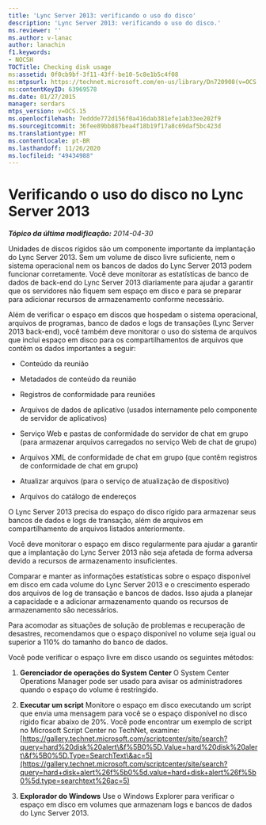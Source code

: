 ```yaml
---
title: 'Lync Server 2013: verificando o uso do disco'
description: 'Lync Server 2013: verificando o uso do disco.'
ms.reviewer: ''
ms.author: v-lanac
author: lanachin
f1.keywords:
- NOCSH
TOCTitle: Checking disk usage
ms:assetid: 0f0cb9bf-3f11-43ff-be10-5c8e1b5c4f08
ms:mtpsurl: https://technet.microsoft.com/en-us/library/Dn720908(v=OCS.15)
ms:contentKeyID: 63969578
ms.date: 01/27/2015
manager: serdars
mtps_version: v=OCS.15
ms.openlocfilehash: 7eddde772d156f0a416dab381efe1ab33ee202f9
ms.sourcegitcommit: 36fee89bb887bea4f18b19f17a8c69daf5bc423d
ms.translationtype: MT
ms.contentlocale: pt-BR
ms.lasthandoff: 11/26/2020
ms.locfileid: "49434988"
---
```

# <a name="checking-disk-usage-in-lync-server-2013"></a>Verificando o uso do disco no Lync Server 2013

<div data-xmlns="http://www.w3.org/1999/xhtml">

<div class="topic" data-xmlns="http://www.w3.org/1999/xhtml" data-msxsl="urn:schemas-microsoft-com:xslt" data-cs="https://msdn.microsoft.com/">

<div data-asp="https://msdn2.microsoft.com/asp">



</div>

<div id="mainSection">

<div id="mainBody">

<span> </span>

_**Tópico da última modificação:** 2014-04-30_

Unidades de discos rígidos são um componente importante da implantação do Lync Server 2013. Sem um volume de disco livre suficiente, nem o sistema operacional nem os bancos de dados do Lync Server 2013 podem funcionar corretamente. Você deve monitorar as estatísticas de banco de dados de back-end do Lync Server 2013 diariamente para ajudar a garantir que os servidores não fiquem sem espaço em disco e para se preparar para adicionar recursos de armazenamento conforme necessário.

Além de verificar o espaço em discos que hospedam o sistema operacional, arquivos de programas, banco de dados e logs de transações (Lync Server 2013 back-end), você também deve monitorar o uso do sistema de arquivos que inclui espaço em disco para os compartilhamentos de arquivos que contêm os dados importantes a seguir:

  - Conteúdo da reunião

  - Metadados de conteúdo da reunião

  - Registros de conformidade para reuniões

  - Arquivos de dados de aplicativo (usados internamente pelo componente de servidor de aplicativos)

  - Serviço Web e pastas de conformidade do servidor de chat em grupo (para armazenar arquivos carregados no serviço Web de chat de grupo)

  - Arquivos XML de conformidade de chat em grupo (que contêm registros de conformidade de chat em grupo)

  - Atualizar arquivos (para o serviço de atualização de dispositivo)

  - Arquivos do catálogo de endereços

O Lync Server 2013 precisa do espaço do disco rígido para armazenar seus bancos de dados e logs de transação, além de arquivos em compartilhamento de arquivos listados anteriormente.

Você deve monitorar o espaço em disco regularmente para ajudar a garantir que a implantação do Lync Server 2013 não seja afetada de forma adversa devido a recursos de armazenamento insuficientes.

Comparar e manter as informações estatísticas sobre o espaço disponível em disco em cada volume do Lync Server 2013 e o crescimento esperado dos arquivos de log de transação e bancos de dados. Isso ajuda a planejar a capacidade e a adicionar armazenamento quando os recursos de armazenamento são necessários.

Para acomodar as situações de solução de problemas e recuperação de desastres, recomendamos que o espaço disponível no volume seja igual ou superior a 110% do tamanho do banco de dados.

Você pode verificar o espaço livre em disco usando os seguintes métodos:

1.  **Gerenciador de operações do System Center**   O System Center Operations Manager pode ser usado para avisar os administradores quando o espaço do volume é restringido.

2.  **Executar um script**   Monitore o espaço em disco executando um script que envia uma mensagem para você se o espaço disponível no disco rígido ficar abaixo de 20%. Você pode encontrar um exemplo de script no Microsoft Script Center no TechNet, examine: [https://gallery.technet.microsoft.com/scriptcenter/site/search?query=hard%20disk%20alert\&f%5B0%5D.Value=hard%20disk%20alert\&f%5B0%5D.Type=SearchText\&ac=5](https://gallery.technet.microsoft.com/scriptcenter/site/search?query=hard+disk+alert%26f%5b0%5d.value=hard+disk+alert%26f%5b0%5d.type=searchtext%26ac=5)

3.  **Explorador do Windows**   Use o Windows Explorer para verificar o espaço em disco em volumes que armazenam logs e bancos de dados do Lync Server 2013.

</div>

<span> </span>

</div>

</div>

</div>

